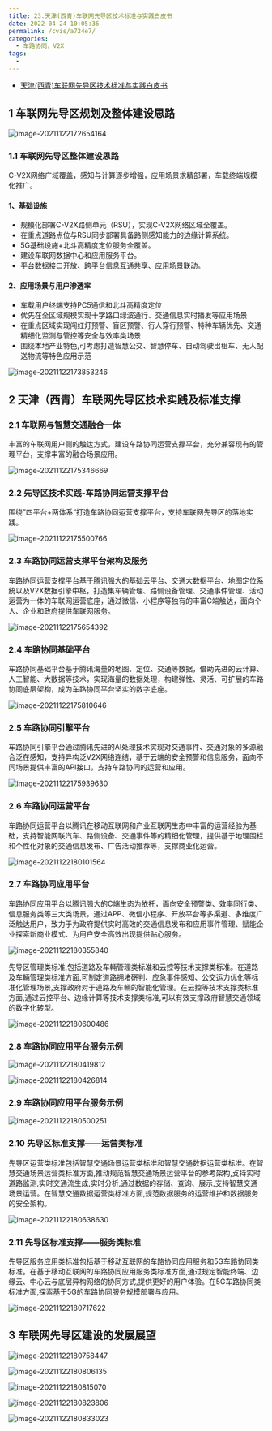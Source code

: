 ```yaml
---
title: 23.天津(西青)车联网先导区技术标准与实践白皮书
date: 2022-04-24 10:05:36
permalink: /cvis/a724e7/
categories:
  - 车路协同，V2X
tags:
  - 
---
```


- [天津(西青)车联网先导区技术标准与实践白皮书](https://www.doc88.com/p-99739057108730.html?r=1)

## 1 车联网先导区规划及整体建设思路

![image-20211122172654164](https://img-blog.csdnimg.cn/img_convert/6c59fe43428e575a0f61e604e8c8f30d.png)

### 1.1 车联网先导区整体建设思路

C-V2X网络广域覆盖，感知与计算逐步增强，应用场景求精部署，车载终端规模化推广。

#### 1、基础设施

- 规模化部署C-V2X路侧单元（RSU），实现C-V2X网络区域全覆盖。
- 在重点道路点位与RSU同步部署具备路侧感知能力的边缘计算系统。
- 5G基础设施+北斗高精度定位服务全覆盖。
- 建设车联网数据中心和应用服务平台。
- 平台数据接口开放、跨平台信息互通共享、应用场景联动。

#### 2、应用场景与用户渗透率

- 车载用户终端支持PC5通信和北斗高精度定位
- 优先在全区域规模实现十字路口绿波通行、交通信息实时播发等应用场景
- 在重点区域实现闯红灯预警、盲区预警、行人穿行预警、特种车辆优先、交通精细化监测与管控等安全与效率类场景
- 围绕本地产业特色,可考虑打造智慧公交、智慧停车、自动驾驶岀租车、无人配送物流等特色应用示范

![image-20211122173853246](https://img-blog.csdnimg.cn/img_convert/80015d3bf69f40b9e6c408c1d5686793.png)

## 2 天津（西青）车联网先导区技术实践及标准支撑

### 2.1 车联网与智慧交通融合一体

丰富的车联网用户侧的触达方式，建设车路协同运营支撑平台，充分兼容现有的管理平台，支撑丰富的融合场景应用。

![image-20211122175346669](https://img-blog.csdnimg.cn/img_convert/a8a474aa1c17b8fd01cac9cddc675a8e.png)

### 2.2 先导区技术实践-车路协同运营支撑平台

围绕”四平台+两体系“打造车路协同运营支撑平台，支持车联网先导区的落地实践。

![image-20211122175500766](https://img-blog.csdnimg.cn/img_convert/f847cbe7af1d5ba0857fe14f357bc759.png)

### 2.3 车路协同运营支撑平台架构及服务

车路协同运营支撑平台基于腾讯强大的基础云平台、交通大数据平台、地图定位系统以及V2X数据引擎中枢，打造集车辆管理、路侧设备管理、交通事件管理、活动运营为一体的车联网运营底座，通过微信、小程序等独有的丰富C端触达，面向个人、企业和政府提供车联网服务。

![image-20211122175654392](https://img-blog.csdnimg.cn/img_convert/a29099871e8a39cc10f8e74751f806b1.png)

### 2.4 车路协同基础平台

车路协同基础平台基于腾讯海量的地图、定位、交通等数据，借助先进的云计算、人工智能、大数据等技术，实现海量的数据处理，构建弹性、灵活、可扩展的车路协同底层架构，成为车路协同平台坚实的数字底座。

![image-20211122175810646](https://img-blog.csdnimg.cn/img_convert/f864ef8b29a44ff75a477e6e49dc9965.png)

### 2.5 车路协同引擎平台

车路协同引擎平台通过腾讯先进的AI处理技术实现对交通事件、交通对象的多源融合泛在感知，支持异构泛V2X网络连结，基于云端的安全预警和信息服务，面向不同场景提供丰富的API接口，支持车路协同的运营和应用。

![image-20211122175939630](https://img-blog.csdnimg.cn/img_convert/10b68f14d8a75cfae10ad7e3460060c8.png)

### 2.6 车路协同运营平台

车路协同运营平台以腾讯在移动互联网和产业互联网生态中丰富的运营经验为基础，支持智能网联汽车、路侧设备、交通事件等的精细化管理，提供基于地理围栏和个性化对象的交通信息发布、广告活动推荐等，支撑商业化运营。

![image-20211122180101564](https://img-blog.csdnimg.cn/img_convert/688d4264a7f6d81aad8af345c8bd3752.png)

### 2.7 车路协同应用平台

车路协同应用平台以腾讯强大的C端生态为依托，面向安全预警类、效率同行类、信息服务类等三大类场景，通过APP、微信小程序、开放平台等多渠道、多维度广泛触达用户，致力于为政府提供实时高效的交通信息发布和应用事件管理、赋能企业探索新商业模式、为用户安全高效出现提供贴心服务。

![image-20211122180355840](https://img-blog.csdnimg.cn/img_convert/1611e558c32d8ca953fc94b00dccb7dc.png)

先导区管理类标准,包括道路及车輛管理类标准和云控等技术支撑类标准。在道路及车輛管理类标准方面,可制定道路拥堵硏判、应急事件感知、公交运力优化等标准化管理场景,支撑政府对于道路及车輛的智能化管理。在云控等技术支撑类标准方面,通过云控平台、边缘计算等技术支撑类标准,可以有效支撑政府智慧交通领域的数字化转型。

![image-20211122180600486](https://img-blog.csdnimg.cn/img_convert/38b3722bd2dc90914d808a10e9dbd744.png)

### 2.8 车路协同应用平台服务示例

![image-20211122180419812](https://img-blog.csdnimg.cn/img_convert/fe7e5c529e113a4aaa0908fad38e4930.png)

![image-20211122180426814](https://img-blog.csdnimg.cn/img_convert/6b3b349eea05ba19c41dfa391691a99c.png)

### 2.9 车路协同应用平台服务示例

![image-20211122180500251](https://img-blog.csdnimg.cn/img_convert/33325248a2162505b94e8a27c821e115.png)

### 2.10 先导区标准支撑——运营类标准

先导区运营类标准包括智慧交通场景运营类标准和智慧交通数据运营类标准。在智慧交通场景运营类标准方面,推动规范智慧交通场景运营平台的参考架构,攴持实时道路监测,实时交通流生成,实时分析,通过数据的存储、查询、展示,支持智慧交通场景运营。在智慧交通数据运营类标准方面,规范数据服务的运营维护和数据服务的安全架构。

![image-20211122180638630](https://img-blog.csdnimg.cn/img_convert/e82b8d5196e8feab3a1d0b3790fc8a7b.png)

### 2.11 先导区标准支撑——服务类标准

先导区服务应用类标准包括基于移动互联网的车路协同应用服务和5G车路协同类标准。在基于移动互联网的车路协同应用服务类标准方面,通过规定智能终端、边缘云、中心云与底层异构网络的协同方式,提供更好的用户体验。在5G车路协同类标准方面,探索基于5G的车路协同服务规模部署与应用。

![image-20211122180717622](https://img-blog.csdnimg.cn/img_convert/d46d85a28a95c796101302db261eafa0.png)

## 3 车联网先导区建设的发展展望

![image-20211122180758447](https://img-blog.csdnimg.cn/img_convert/2cafc0a0785cf8982b06c31b13122846.png)

![image-20211122180806135](https://img-blog.csdnimg.cn/img_convert/71ce58a85af9c446b3244154d2acc9b9.png)

![image-20211122180815070](https://img-blog.csdnimg.cn/img_convert/109a45f6fc0d247a21fc05e4f1b60967.png)

![image-20211122180823806](https://img-blog.csdnimg.cn/img_convert/3cc41c1e8aae0163a33f5b62b32cd01e.png)

![image-20211122180833023](https://img-blog.csdnimg.cn/img_convert/eb9f743969a6e36579439b9e5238b338.png)